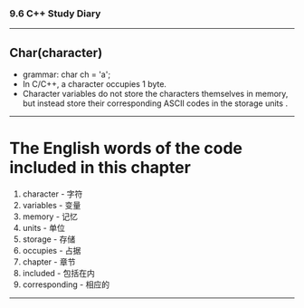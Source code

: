 ### 9.6  C++ Study Diary

---

## Char(character)
 - grammar: char ch =  'a';
 - In C/C++, a character occupies 1 byte.
 - Character variables do not store the characters themselves in memory, but instead store their corresponding ASCII codes in the storage units .
  
  ---

  # The English words of the code included in this chapter
  1.  character -   字符
  2.  variables  -   变量
  3.  memory   -   记忆
  4.  units          -    单位
  5.  storage     -    存储
  6. occupies   -    占据
  7. chapter     -     章节
  8. included   -    包括在内
  9.  corresponding - 相应的

---  

